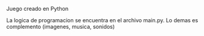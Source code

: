Juego creado en Python

La logica de programacion se encuentra en el archivo main.py. Lo demas es complemento (imagenes, musica, sonidos)
